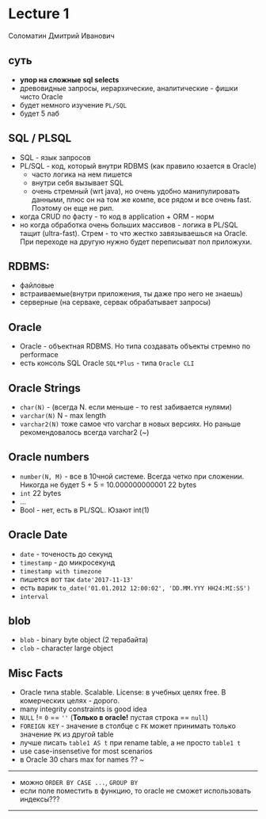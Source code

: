 # Lecture 1
Соломатин Дмитрий Иванович

## суть
- **упор на сложные sql selects**
- древовидные запросы, иерархические, аналитические - фишки чисто Oracle
- будет немного изучение `PL/SQL`
- будет 5 лаб

## SQL / PLSQL
- SQL - язык запросов
- PL/SQL - код, который внутри RDBMS (как правило юзается в Oracle)
    - часто логика на нем пишется
    - внутри себя вызывает SQL
    - очень стремный (wrt java), но очень удобно манипулировать данными, плюс он на том же компе, все рядом и все очень fast. Поэтому он еще не рип.
- когда CRUD по фасту - то код в application + ORM - норм
- но когда обработка очень больших массивов - логика в PL/SQL тащит (ultra-fast). Стрем - то что жестко завязываешься на Oracle. При переходе на другую нужно будет переписыват пол приложухи.

## RDBMS:
- файловые
- встраиваемые(внутри приложения, ты даже про него не знаешь)
- серверные (на серваке, сервак обрабатывает запросы)

## Oracle
- Oracle - объектная RDBMS. Но типа создавать объекты стремно по performace
- есть консоль SQL Oracle `SQL*Plus` - типа `Oracle CLI`

## Oracle Strings
- `char(N)` - (всегда N. если меньше - то rest забивается нулями)
- `varchar(N)` N - max length
- `varchar2(N)` тоже самое что varchar в новых версиях. Но раньше рекомендовалось всегда varchar2 (~)

## Oracle numbers
- `number(N, M)` - все в 10чной системе. Всегда четко при сложении. Никогда не будет 5 + 5 = 10.000000000001 22 bytes
- `int` 22 bytes
- ...
- Bool - нет,  есть в PL/SQL. Юзают int(1)

## Oracle Date
- `date` - точеность до секунд
- `timestamp` - до микросекунд
- `timestamp with timezone`
- пишется вот так `date'2017-11-13'`
- есть варик `to_date('01.01.2012 12:00:02', 'DD.MM.YYY HH24:MI:SS')`
- `interval`

## blob
- `blob` - binary byte object (2 терабайта)
- `clob` - character large object

## Misc Facts
- Oracle типа stable. Scalable. License: в учебных целях free. В комерческих целях - дорого.
- many integrity constraints is good idea
- `NULL` != `0` == `''` (**Только в oracle!** пустая строка == `null`)
- `FOREIGN KEY` - значение в столбце с `FK` может принимать только значение `PK` из другой table
- лучше писать `table1 AS t` при rename table, а не просто `table1 t`
- use case-insensetive for most scenarios
- в Oracle 30 chars max for names ?? ~


---

- можно `ORDER BY CASE ...`, `GROUP BY`
- если поле поместить в функцию, то oracle не сможет использовать индексы???

---
